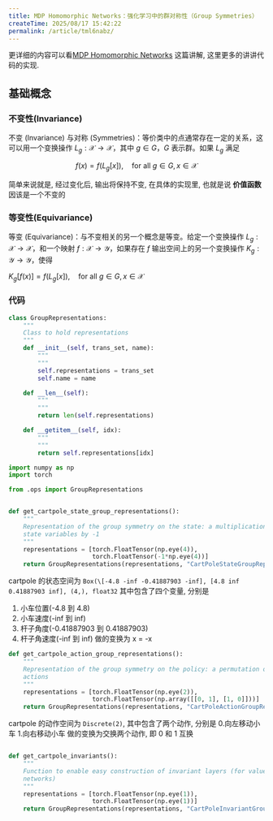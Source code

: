 ```yaml
---
title: MDP Homomorphic Networks：强化学习中的群对称性（Group Symmetries）
createTime: 2025/08/17 15:42:22
permalink: /article/tml6nabz/
---
```



更详细的内容可以看[MDP Homomorphic Networks](https://zhuanlan.zhihu.com/p/655937679) 这篇讲解, 这里更多的讲讲代码的实现.
<!-- more -->
## 基础概念

### 不变性(Invariance)

不变 (Invariance) 与对称 (Symmetries)：等价类中的点通常存在一定的关系，这可以用一个变换操作 $L_g : \mathcal{X} \to \mathcal{X}$，其中 $g \in G$，$G$ 表示群。如果 $L_g$ 满足

$$f(x) = f(L_g[x]), \quad \text{for all } g \in G, x \in \mathcal{X}$$

简单来说就是, 经过变化后, 输出将保持不变, 在具体的实现里, 也就是说 **价值函数** 因该是一个不变的

### 等变性(Equivariance)

等变 (Equivariance)：与不变相关的另一个概念是等变。给定一个变换操作 $L_g : \mathcal{X} \to \mathcal{X}$，和一个映射 $f : \mathcal{X} \to \mathcal{Y}$，如果存在 $f$ 输出空间上的另一个变换操作 $K_g : \mathcal{Y} \to \mathcal{Y}$，使得

$K_g[f(x)] = f(L_g[x]), \quad \text{for all } g \in G, x \in \mathcal{X}$

### 代码

```python
class GroupRepresentations:
    """
    Class to hold representations
    """
    def __init__(self, trans_set, name):
        """
        """
        self.representations = trans_set
        self.name = name

    def __len__(self):
        """
        """
        return len(self.representations)

    def __getitem__(self, idx):
        """
        """
        return self.representations[idx]

```

```python
import numpy as np
import torch

from .ops import GroupRepresentations


def get_cartpole_state_group_representations():
    """
    Representation of the group symmetry on the state: a multiplication of all
    state variables by -1
    """
    representations = [torch.FloatTensor(np.eye(4)),
                       torch.FloatTensor(-1*np.eye(4))]
    return GroupRepresentations(representations, "CartPoleStateGroupRepr")

```

cartpole 的状态空间为
`Box(\[-4.8 -inf -0.41887903 -inf], [4.8 inf 0.41887903 inf], (4,), float32`
其中包含了四个变量, 分别是

1. 小车位置(-4.8 到 4.8)
2. 小车速度(-inf 到 inf)
3. 杆子角度(-0.41887903 到 0.41887903)
4. 杆子角速度(-inf 到 inf)
做的变换为 x = -x

```python
def get_cartpole_action_group_representations():
    """
    Representation of the group symmetry on the policy: a permutation of the
    actions
    """
    representations = [torch.FloatTensor(np.eye(2)),
                       torch.FloatTensor(np.array([[0, 1], [1, 0]]))]
    return GroupRepresentations(representations, "CartPoleActionGroupRepr")
```

cartpole 的动作空间为
`Discrete(2)`, 其中包含了两个动作, 分别是
0.向左移动小车
1.向右移动小车
做的变换为交换两个动作, 即 0 和 1 互换

```python

def get_cartpole_invariants():
    """
    Function to enable easy construction of invariant layers (for value
    networks)
    """
    representations = [torch.FloatTensor(np.eye(1)),
                       torch.FloatTensor(np.eye(1))]
    return GroupRepresentations(representations, "CartPoleInvariantGroupRepr")
```
